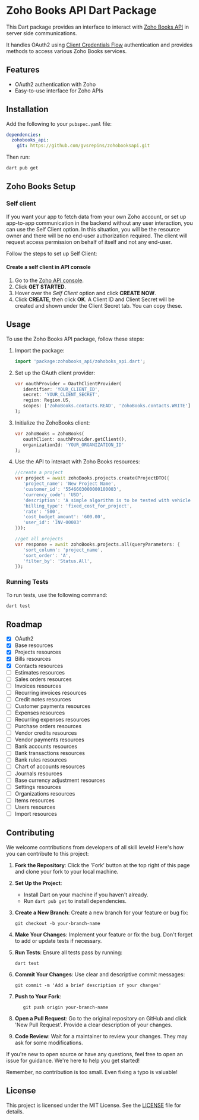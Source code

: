 # Zoho Books API Dart Package

This Dart package provides an interface to interact with [Zoho Books API](https://www.zoho.com/books/api/v3/introduction/#overview) in server side communications.

It handles OAuth2 using [Client Credentials Flow](https://www.zoho.com/accounts/protocol/oauth/self-client/client-credentials-flow.html) authentication and provides methods to access various Zoho Books services.

## Features

- OAuth2 authentication with Zoho
- Easy-to-use interface for Zoho APIs

## Installation

Add the following to your `pubspec.yaml` file:

```yaml
dependencies:
  zohobooks_api:
    git: https://github.com/gvsrepins/zohobooksapi.git
```

Then run:

```bash
dart pub get
```

## Zoho Books Setup

### Self client

If you want your app to fetch data from your own Zoho account, or set up app-to-app communication in the backend without any user interaction, you can use the Self Client option. In this situation, you will be the resource owner and there will be no end-user authorization required. The client will request access permission on behalf of itself and not any end-user.

Follow the steps to set up Self Client:

#### Create a self client in API console

1. Go to the [Zoho API console](http://api-console.zoho.com/).
1. Click **GET STARTED**.
1. Hover over the *Self Client* option and click **CREATE NOW**.
1. Click **CREATE**, then click **OK**. A Client ID and Client Secret will be created and shown under the Client Secret tab. You can copy these.

## Usage

To use the Zoho Books API package, follow these steps:

1. Import the package:

   ```dart
   import 'package:zohobooks_api/zohoboks_api.dart';
   ```

1. Set up the OAuth client provider:

   ```dart
   var oauthProvider = OauthClientProvider(
      identifier: 'YOUR_CLIENT_ID',
      secret: 'YOUR_CLIENT_SECRET',
      region: Region.US,
      scopes: ['ZohoBooks.contacts.READ', 'ZohoBooks.contacts.WRITE']
   );
   ```

1. Initialize the ZohoBooks client:

   ```dart
   var zohoBooks = ZohoBooks(
      oauthClient: oauthProvider.getClient(),
      organizationId: 'YOUR_ORGANIZATION_ID'
   );
   ```

1. Use the API to interact with Zoho Books resources:

   ```dart
   //create a project
   var project = await zohoBooks.projects.create(ProjectDTO({
      'project_name': 'New Project Name',
      'customer_id': '5546603000000100003',
      'currency_code': 'USD',
      'description': 'A simple algorithm is to be tested with vehicle detection application.',
      'billing_type': 'fixed_cost_for_project',
      'rate': '500',
      'cost_budget_amount': '600.00',
      'user_id': 'INV-00003'
   }));

   //get all projects
   var response = await zohoBooks.projects.all(queryParameters: {
      'sort_column': 'project_name',
      'sort_order': 'A',
      'filter_by': 'Status.All',
   });      
   ```

### Running Tests

To run tests, use the following command:

```bash
dart test
```

## Roadmap

- [x] OAuth2
- [x] Base resources
- [x] Projects resources
- [x] Bills resources
- [x] Contacts resources
- [ ] Estimates resources
- [ ] Sales orders resources
- [ ] Invoices resources
- [ ] Recurring invoices resources
- [ ] Credit notes resources
- [ ] Customer payments resources
- [ ] Expenses resources
- [ ] Recurring expenses resources
- [ ] Purchase orders resources
- [ ] Vendor credits resources
- [ ] Vendor payments resources
- [ ] Bank accounts resources
- [ ] Bank transactions resources
- [ ] Bank rules resources
- [ ] Chart of accounts resources
- [ ] Journals resources
- [ ] Base currency adjustment resources
- [ ] Settings resources
- [ ] Organizations resources
- [ ] Items resources
- [ ] Users resources
- [ ] Import resources

## Contributing

We welcome contributions from developers of all skill levels! Here's how you can contribute to this project:

1. **Fork the Repository**: Click the 'Fork' button at the top right of this page and clone your fork to your local machine.

1. **Set Up the Project**:
   - Install Dart on your machine if you haven't already.
   - Run `dart pub get` to install dependencies.

1. **Create a New Branch**: Create a new branch for your feature or bug fix:

   ```shell
   git checkout -b your-branch-name
   ```

1. **Make Your Changes**: Implement your feature or fix the bug. Don't forget to add or update tests if necessary.

1. **Run Tests**: Ensure all tests pass by running:

   ```shell
   dart test
   ```

1. **Commit Your Changes**: Use clear and descriptive commit messages:

   ```shell
   git commit -m 'Add a brief description of your changes'
   ```

1. **Push to Your Fork**:

   ```shell
      git push origin your-branch-name
   ```

1. **Open a Pull Request**: Go to the original repository on GitHub and click 'New Pull Request'. Provide a clear description of your changes.

1. **Code Review**: Wait for a maintainer to review your changes. They may ask for some modifications.

If you're new to open source or have any questions, feel free to open an issue for guidance. We're here to help you get started!

Remember, no contribution is too small. Even fixing a typo is valuable!

## License

This project is licensed under the MIT License. See the [LICENSE](LICENSE) file for details.
